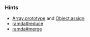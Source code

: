 ### Hints
- [Array.prototype](https://developer.mozilla.org/en-US/docs/Web/JavaScript/Reference/Global_Objects/Array) and [Object.assign](https://developer.mozilla.org/en-US/docs/Web/JavaScript/Reference/Global_Objects/Object/assign)
- [ramda#reduce](http://ramdajs.com/docs/#reduce)
- [ramda#merge](http://ramdajs.com/docs/#merge)
